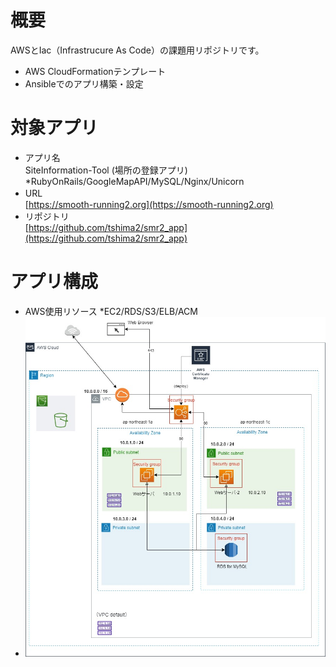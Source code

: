 # 概要
AWSとIac（Infrastrucure As Code）の課題用リポジトリです。
  - AWS CloudFormationテンプレート
  - Ansibleでのアプリ構築・設定
  
# 対象アプリ
  - アプリ名　  
      SiteInformation-Tool (場所の登録アプリ)　 *RubyOnRails/GoogleMapAPI/MySQL/Nginx/Unicorn
  - URL　       
      [https://smooth-running2.org](https://smooth-running2.org)
  - リポジトリ  
      [https://github.com/tshima2/smr2_app](https://github.com/tshima2/smr2_app)

# アプリ構成
  - AWS使用リソース  *EC2/RDS/S3/ELB/ACM
  - ![構成図](./diagram_drawio.jpg "smr2_cfn")         
